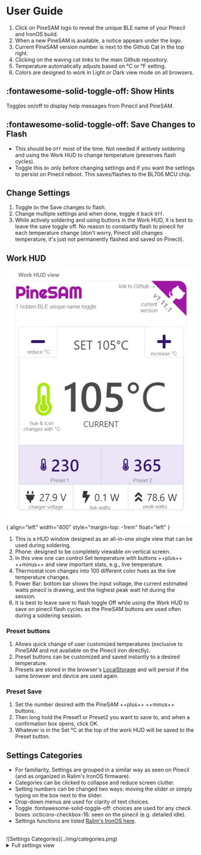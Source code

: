 # User Guide

1. Click on PineSAM logo to reveal the unique BLE name of your Pinecil and IronOS build.
2. When a new PineSAM is available, a notice appears under the logo.
3. Current PineSAM version number is next to the Github Cat in the top right.
4. Clicking on the waving cat links to the main Github repository.
5. Temperature automatically adjusts based on °C or °F setting.
6. Colors are designed to work in Light or Dark view mode on all browsers.

## :fontawesome-solid-toggle-off: Show Hints

Toggles on/off to display help messages from Pinecil and PineSAM.

## :fontawesome-solid-toggle-off: Save Changes to Flash

- This should be `Off` most of the time. Not needed if actively soldering and using the Work HUD to change temperature (preserves flash cycles).
- Toggle this `On` only before changing settings and if you want the settings to persist on Pinecil reboot. This saves/flashes to the BL706 MCU chip.

## Change Settings

1. Toggle `On` the Save changes to flash.
2. Change multiple settings and when done, toggle it back `Off`.
3. While actively soldering and using buttons in the Work HUD, it is best to leave the save toggle off. No reason to constantly flash to pinecil for each temperature change (don't worry, Pinecil still changes temperature, it's just not permanently flashed and saved on Pinecil).

## Work HUD

![PineSAM Work View - HUD (Heads Up Display) detailed](../img/workHUD-detailed.png){ align="left" width="400" style="margin-top: -1rem" float="left" }

1. This is a HUD window designed as an all-in-one single view that can be used during soldering.
2. Phone: designed to be completely viewable on vertical screen.
3. In this view one can control Set temperature with buttons ++plus++ ++minus++ and view important stats, e.g., live temperature.
4. Thermostat icon changes into 100 different color hues as the live temperature changes.
5. Power Bar: bottom bar shows the input voltage, the current estimated watts pinecil is drawing, and the highest peak watt hit during the session.
6. It is best to leave save to flash toggle Off while using the Work HUD to save on pinecil flash cycles as the PineSAM buttons are used often during a soldering session.

### Preset buttons

1. Allows quick change of user customized temperatures (exclusive to PineSAM and not available on the Pinecil iron directly).
2. Preset buttons can be customized and saved instantly to a desired temperature.
3. Presets are stored in the browser's [LocalStorage](https://developer.mozilla.org/en-US/docs/Web/API/Window/localStorage) and will persist if the same browser and device are used again.

### Preset Save

1. Set the number desired with the PineSAM ++plus++ ++minus++ buttons.
2. Then long hold the Preset1 or Preset2 you want to save to, and when a confirmation box opens, click OK.
3. Whatever is in the Set °C at the top of the work HUD will be saved to the Preset button.

## Settings Categories

- For familiarity, Settings are grouped in a similar way as seen on Pinecil (and as organized in Ralim's IronOS firmware).
- Categories can be clicked to collapse and reduce screen clutter.
- Setting numbers can be changed two ways: moving the slider or simply typing on the box next to the slider.
- Drop-down menus are used for clarity of text choices.
- Toggle :fontawesome-solid-toggle-off: choices are used for any check boxes :octicons-checkbox-16: seen on the pinecil (e.g. detailed idle).
- Settings functions are listed [Ralim's IronOS here](https://ralim.github.io/IronOS/Settings/).
<br>
![Settings Categories](../img/categories.png)


<details markdown>
  <summary>
    Full settings view
  </summary>
  ![Full Settings View](../img/full_settings.png)
</details>